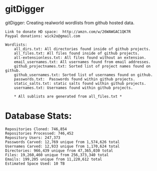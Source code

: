 gitDigger
=========

gitDigger: Creating realworld wordlists from github hosted data.

    Link to donate HD space:  http://amzn.com/w/26WAWGAC1QK7R
	Paypal donations: wick2o@gmail.com

    Wordlists:
		all_dirs.txt: All directories found inside of github projects.
		all_files.txt: All files found inside of github projects.
		all-extensionless.txt: All files found without an extension.
		email_usernames.txt: All usernames found from email addresses.
		github_projectnames.txt: Sorted list of project names found on github.
		github_usernames.txt: Sorted list of usernames found on github.
		passwords.txt:  Passwords found within github projects.
		static_salts.txt: static salts found within github projects.
		usernames.txt: Usernames found within github projects.
		
		* All sublists are generated from all_files.txt *
		
Database Stats:
===============

	Repositories Cloned: 746,854
	Repositories Processed: 746,452
	Repository Users: 247,373
	Passwords Carved: 12,769 unique from 1,574,626 total
	Usernames Carved: 12,933 unique from 1,170,624 total
	Directories: 966,439 unique from 47,365,030 total
	Files: 19,260,460 unique from 256,373,340 total
	Emails: 199,205 unique from 11,220,612 total
	Estimated Space Used: 10 TB
